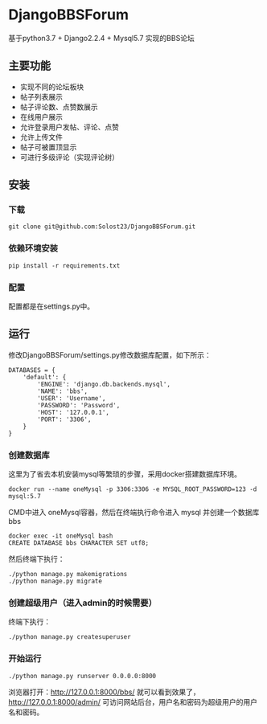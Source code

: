# DjangoBBSForum
基于python3.7 + Django2.2.4 + Mysql5.7 实现的BBS论坛
## 主要功能
- 实现不同的论坛板块
- 帖子列表展示
- 帖子评论数、点赞数展示
- 在线用户展示
- 允许登录用户发帖、评论、点赞
- 允许上传文件
- 帖子可被置顶显示
- 可进行多级评论（实现评论树）
## 安装
### 下载
    git clone git@github.com:Solost23/DjangoBBSForum.git
### 依赖环境安装
    pip install -r requirements.txt
### 配置
配置都是在settings.py中。
## 运行
修改DjangoBBSForum/settings.py修改数据库配置，如下所示：

    DATABASES = {
        'default': {
            'ENGINE': 'django.db.backends.mysql',
            'NAME': 'bbs',
            'USER': 'Username',
            'PASSWORD': 'Password',
            'HOST': '127.0.0.1',
            'PORT': '3306',
        }
    }

### 创建数据库
这里为了省去本机安装mysql等繁琐的步骤，采用docker搭建数据库环境。

    docker run --name oneMysql -p 3306:3306 -e MYSQL_ROOT_PASSWORD=123 -d mysql:5.7

CMD中进入 oneMysql容器，然后在终端执行命令进入 mysql 并创建一个数据库bbs
    
    docker exec -it oneMysql bash
    CREATE DATABASE bbs CHARACTER SET utf8;
    
然后终端下执行：

    ./python manage.py makemigrations
    ./python manage.py migrate
    
### 创建超级用户（进入admin的时候需要）
终端下执行：

    ./python manage.py createsuperuser
    
### 开始运行
    ./python manage.py runserver 0.0.0.0:8000
    
浏览器打开：http://127.0.0.1:8000/bbs/ 就可以看到效果了，http://127.0.0.1:8000/admin/ 可访问网站后台，用户名和密码为超级用户的用户名和密码。


